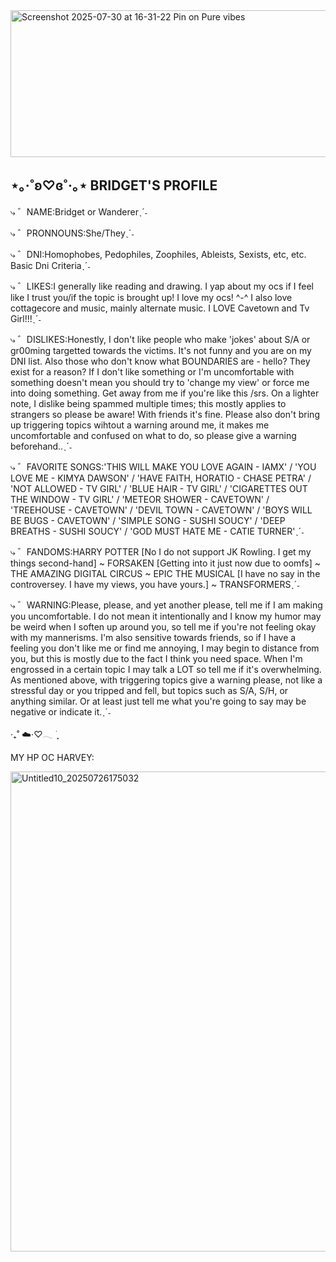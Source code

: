 <img width="637" height="235" alt="Screenshot 2025-07-30 at 16-31-22 Pin on Pure vibes" src="https://github.com/user-attachments/assets/65c3953a-042b-4d52-b62c-dd7533e82658" />

## ⋆｡‧˚ʚ♡ɞ˚‧｡⋆ BRIDGET'S PROFILE

⤷ ゛NAME:Bridget or Wandererˎˊ˗

⤷ ゛PRONNOUNS:She/Theyˎˊ˗

⤷ ゛DNI:Homophobes, Pedophiles, Zoophiles, Ableists, Sexists, etc, etc. Basic Dni Criteriaˎˊ˗

⤷ ゛LIKES:I generally like reading and drawing. I yap about my ocs if I feel like I trust you/if the topic is brought up! I love my ocs! ^-^ I also love cottagecore and music, mainly alternate music. I LOVE Cavetown and Tv Girl!!!ˎˊ˗

⤷ ゛DISLIKES:Honestly, I don't like people who make 'jokes' about S/A or gr00ming targetted towards the victims. It's not funny and you are on my DNI list. Also those who don't know what BOUNDARIES are - hello? They exist for a reason? If I don't like something or I'm uncomfortable with something doesn't mean you should try to 'change my view' or force me into doing something. Get away from me if you're like this /srs. On a lighter note, I dislike being spammed multiple times; this mostly applies to strangers so please be aware! With friends it's fine. Please also don't bring up triggering topics wihtout a warning around me, it makes me uncomfortable and confused on what to do, so please give a warning beforehand..ˎˊ˗

⤷ ゛FAVORITE SONGS:'THIS WILL MAKE YOU LOVE AGAIN - IAMX' / 'YOU LOVE ME - KIMYA DAWSON' / 'HAVE FAITH, HORATIO - CHASE PETRA' / 'NOT ALLOWED - TV GIRL' / 'BLUE HAIR - TV GIRL' / 'CIGARETTES OUT THE WINDOW - TV GIRL' / 'METEOR SHOWER - CAVETOWN' / 'TREEHOUSE - CAVETOWN' / 'DEVIL TOWN - CAVETOWN' / 'BOYS WILL BE BUGS - CAVETOWN' / 'SIMPLE SONG - SUSHI SOUCY' / 'DEEP BREATHS - SUSHI SOUCY' / 'GOD MUST HATE ME - CATIE TURNER'ˎˊ˗

⤷ ゛FANDOMS:HARRY POTTER [No I do not support JK Rowling. I get my things second-hand] ~ FORSAKEN [Getting into it just now due to oomfs] ~ THE AMAZING DIGITAL CIRCUS ~ EPIC THE MUSICAL [I have no say in the controversey. I have my views, you have yours.] ~ TRANSFORMERSˎˊ˗

⤷ ゛WARNING:Please, please, and yet another please, tell me if I am making you uncomfortable. I do not mean it intentionally and I know my humor may be weird when I soften up around you, so tell me if you're not feeling okay with my mannerisms. I'm also sensitive towards friends, so if I have a feeling you don't like me or find me annoying, I may begin to distance from you, but this is mostly due to the fact I think you need space. When I'm engrossed in a certain topic I may talk a LOT so tell me if it's overwhelming. As mentioned above, with triggering topics give a warning please, not like a stressful day or you tripped and fell, but topics such as S/A, S/H, or anything similar. Or at least just tell me what you're going to say may be negative or indicate it.ˎˊ˗

  ‧₊˚ ☁️⋅♡𓂃 ࣪ ִֶָ

  MY HP OC HARVEY:

  <img width="1024" height="768" alt="Untitled10_20250726175032" src="https://github.com/user-attachments/assets/b041fbfe-34fb-4254-86b7-1c8e35e60576" />

